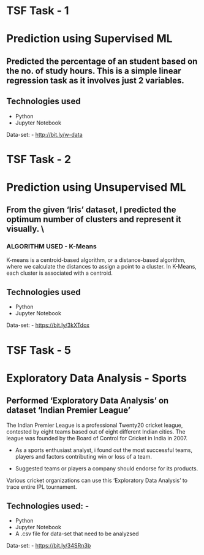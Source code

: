 # TSF Task - 1
# Prediction using Supervised ML 

## Predicted the percentage of an student based on the no. of study hours.  This is a simple linear regression task as it involves just 2 variables. 

## Technologies used
- Python
- Jupyter Notebook

Data-set: - http://bit.ly/w-data



# TSF Task - 2
# Prediction using Unsupervised ML

## From the given ‘Iris’ dataset, I predicted the optimum number of clusters and represent it visually. \

### ALGORITHM USED - K-Means

K-means is a centroid-based algorithm, or a distance-based algorithm, where we calculate the distances to assign a point to a cluster. In K-Means, each cluster is associated with a centroid.

## Technologies used
- Python
- Jupyter Notebook

Data-set: - https://bit.ly/3kXTdox




# TSF Task - 5
# Exploratory Data Analysis - Sports

## Performed ‘Exploratory Data Analysis’ on dataset ‘Indian Premier League’ 
The Indian Premier League is a professional Twenty20 cricket league, contested by eight teams based out of eight different Indian cities. The league was founded by the Board of Control for Cricket in India in 2007.

- As a sports enthusiast analyst, i found out the most successful teams, players and factors contributing win or loss of a team. 

- Suggested teams or players a company should endorse for its products. 

Various cricket organizations can use this ‘Exploratory Data Analysis’ to trace entire IPL tournament. 

## Technologies used: -
- Python
- Jupyter Notebook
- A .csv file for data-set that need to be analyzsed

Data-set: - https://bit.ly/34SRn3b
